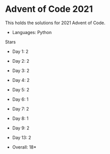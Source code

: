 # Advent of Code 2021

This holds the solutions for 2021 Advent of Code.

- Languages: Python

Stars 
- Day 1:  2
- Day 2:  2
- Day 3:  2
- Day 4:  2
- Day 5:  2
- Day 6:  1
- Day 7:  2
- Day 8:  1
- Day 9:  2
- Day 13: 2

- Overall: 18*